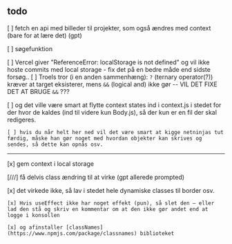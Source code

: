 
## todo


[ ] fetch en api med billeder til projekter, som også ændres med context (bare for at lære det) (gpt)

[ ] søgefunktion

[ ] Vercel giver "ReferenceError: localStorage is not defined" og vil ikke hoste commits med local storage - fix det på en bedre måde end sidste forsøg..
    [ ] Troels tror (i en anden sammenhæng): `?` (ternary operator(?)) kræver at target eksisterer, mens `&&` (logical and) ikke gør -- VIL DET FIXE DET AT BRUGE `&&` ???

[ ] og det ville være smart at flytte context states ind i context.js i stedet for der hvor de kaldes (ind til videre kun Body.js), så der kun er en fil der skal redigeres.

    [ ] hvis du når helt her ned vil det være smart at kigge netninjas tut færdig, måske han gør noget med hvordan objekter kan skrives og sendes, så dette kan opnås osv.

---

[x] gem context i local storage

[///] få delvis class ændring til at virke (gpt allerede prompted)

[x] det virkede ikke, så lav i stedet hele dynamiske classes til border osv.

    [x] Hvis useEffect ikke har noget effekt (pun), så slet den — eller lad den stå og skriv en kommentar om at den ikke gør andet end at logge i konsollen

    [x] og afinstaller [classNames](https://www.npmjs.com/package/classnames) biblioteket
